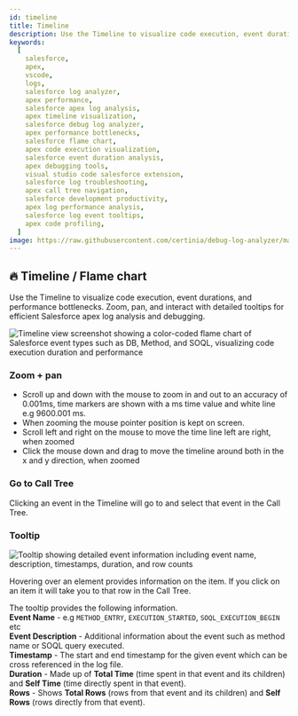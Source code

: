 ```yaml
---
id: timeline
title: Timeline
description: Use the Timeline to visualize code execution, event durations, and performance bottlenecks. Zoom, pan, and interact with detailed tooltips for efficient Salesforce Apex log analysis and debugging.
keywords:
  [
    salesforce,
    apex,
    vscode,
    logs,
    salesforce log analyzer,
    apex performance,
    salesforce apex log analysis,
    apex timeline visualization,
    salesforce debug log analyzer,
    apex performance bottlenecks,
    salesforce flame chart,
    apex code execution visualization,
    salesforce event duration analysis,
    apex debugging tools,
    visual studio code salesforce extension,
    salesforce log troubleshooting,
    apex call tree navigation,
    salesforce development productivity,
    apex log performance analysis,
    salesforce log event tooltips,
    apex code profiling,
  ]
image: https://raw.githubusercontent.com/certinia/debug-log-analyzer/main/lana/dist/v1.18/lana-timeline.png
---
```


## 🔥 Timeline / Flame chart

Use the Timeline to visualize code execution, event durations, and performance bottlenecks. Zoom, pan, and interact with detailed tooltips for efficient Salesforce apex log analysis and debugging.

![Timeline view screenshot showing a color-coded flame chart of Salesforce event types such as DB, Method, and SOQL, visualizing code execution duration and performance](https://raw.githubusercontent.com/certinia/debug-log-analyzer/main/lana/dist/v1.18/lana-timeline.png)

### Zoom + pan

- Scroll up and down with the mouse to zoom in and out to an accuracy of 0.001ms, time markers are shown with a ms time value and white line e.g 9600.001 ms.
- When zooming the mouse pointer position is kept on screen.
- Scroll left and right on the mouse to move the time line left are right, when zoomed
- Click the mouse down and drag to move the timeline around both in the x and y direction, when zoomed

### Go to Call Tree

Clicking an event in the Timeline will go to and select that event in the Call Tree.

### Tooltip

![Tooltip showing detailed event information including event name, description, timestamps, duration, and row counts](https://raw.githubusercontent.com/certinia/debug-log-analyzer/main/lana/dist/v1.18/lana-tooltip.webp)

Hovering over an element provides information on the item. If you click on an item it will take you to that row in the Call Tree.

The tooltip provides the following information.\
**Event Name** - e.g `METHOD_ENTRY`, `EXECUTION_STARTED`, `SOQL_EXECUTION_BEGIN` etc\
**Event Description** - Additional information about the event such as method name or SOQL query executed.\
**Timestamp** - The start and end timestamp for the given event which can be cross referenced in the log file.\
**Duration** - Made up of **Total Time** (time spent in that event and its children) and **Self Time** (time directly spent in that event).\
**Rows** - Shows **Total Rows** (rows from that event and its children) and **Self Rows** (rows directly from that event).
